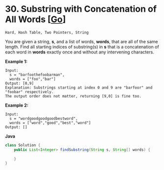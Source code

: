 # 30. Substring with Concatenation of All Words [[Go](https://github.com/Apollo4634/LeetCode/tree/master/src/hash_table/solution/SubstringWithConcatenationOfAllWords.java)]

```Hard, Hash Table, Two Pointers, String```

You are given a string, **s**, and a list of words, **words**, that are all of the same length. Find all starting indices of substring(s) in **s** that is a concatenation of each word in **words** exactly once and without any intervening characters.

**Example 1:**

```
Input:
  s = "barfoothefoobarman",
  words = ["foo","bar"]
Output: [0,9]
Explanation: Substrings starting at index 0 and 9 are "barfoor" and "foobar" respectively.
The output order does not matter, returning [9,0] is fine too.
```

**Example 2:**

```
Input:
  s = "wordgoodgoodgoodbestword",
  words = ["word","good","best","word"]
Output: []
```

**Java**

```java
class Solution {
    public List<Integer> findSubstring(String s, String[] words) {
        
    }
}
```
